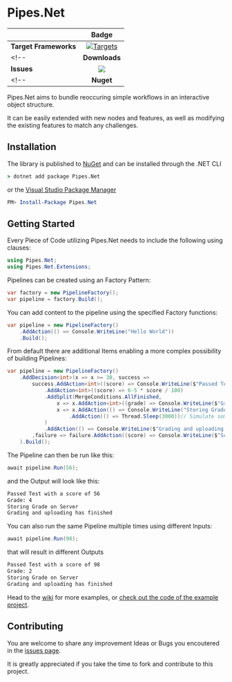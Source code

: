 # Pipes.Net

||Badge|
|------|:------:|
|**Target Frameworks**|[![Targets](https://img.shields.io/badge/.NET%20-7-green.svg)](https://learn.microsoft.com/en-us/dotnet/core/introduction)|
<!-- |**Downloads**|[![](https://img.shields.io/nuget/dt/VkNet.svg)](https://www.nuget.org/packages/VkNet/)|
|**Issues**|[![](https://img.shields.io/github/issues/VkNet/Vk.svg)](https://github.com/vknet/vk/issues)| -->
<!-- |**Nuget**|[![](http://img.shields.io/nuget/v/VkNet.svg)](http://www.nuget.org/packages/VkNet) -->

Pipes.Net aims to bundle reoccuring simple workflows in an interactive object structure.

It can be easily extended with new nodes and features, as well as modifying the existing features to match any challenges.


## Installation

The library is published to [NuGet]() and can be installed through the .NET CLI

```bat
> dotnet add package Pipes.Net
```

or the [Visual Studio Package Manager](http://docs.nuget.org/docs/start-here/using-the-package-manager-console)

```powershell
PM> Install-Package Pipes.Net
```

## Getting Started

Every Piece of Code utilizing Pipes.Net needs to include the following using clauses:

```csharp
using Pipes.Net;
using Pipes.Net.Extensions;
```

Pipelines can be created using an Factory Pattern:

```csharp
var factory = new PipelineFactory();
var pipeline = factory.Build();
```

You can add content to the pipeline using the specified Factory functions:

```csharp
var pipeline = new PipelineFactory()
    .AddAction(() => Console.WriteLine("Hello World"))
    .Build();
```

From default there are additional Items enabling a more complex possibility of building Pipelines:

```csharp
var pipeline = new PipelineFactory()
    .AddDecision<int>(x => x >= 30, success => 
        success.AddAction<int>((score) => Console.WriteLine($"Passed Test with a score of {score}"))
            .AddAction<int>((score) => 6-5 * score / 100)
            .AddSplit(MergeConditions.AllFinished,
                x => x.AddAction<int>((grade) => Console.WriteLine($"Grade: {grade}")),
                x => x.AddAction(() => Console.WriteLine("Storing Grade on Server"))
                    .AddAction(() => Thread.Sleep(3000))// Simulate some sort of Time consuming Action                    
            )
            .AddAction(() => Console.WriteLine($"Grading and uploading has finished"))
        ,failure => failure.AddAction((score) => Console.WriteLine($"Score of {score} does not qualify as a passing score"))
    ).Build();      
```

The Pipeline can then be run like this:

```csharp
await pipeline.Run(56);
```

and the Output will look like this:

```bat
Passed Test with a score of 56
Grade: 4
Storing Grade on Server
Grading and uploading has finished
```

You can also run the same Pipeline multiple times using different Inputs:

```csharp
await pipeline.Run(98);
```

that will result in different Outputs

```bat
Passed Test with a score of 98
Grade: 2
Storing Grade on Server
Grading and uploading has finished
```

Head to the [wiki]() for more examples, or [check out the code of the example project]().

## Contributing
You are welcome to share any improvement Ideas or Bugs you encoutered in the [issues page]().

It is greatly appreciated if you take the time to fork and contribute to this project.